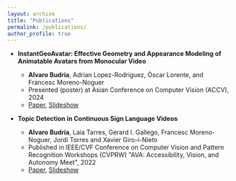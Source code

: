 ```yaml
---
layout: archive
title: "Publications"
permalink: /publications/
author_profile: true
---
```


* **InstantGeoAvatar: Effective Geometry and Appearance Modeling of Animatable Avatars from Monocular Video**
  * **Alvaro Budria**, Adrian Lopez-Rodriguez, Òscar Lorente, and Francesc Moreno-Noguer
  * Presented (poster) at Asian Conference on Computer Vision (ACCV), 2024
  * [Paper](https://arxiv.org/abs/2411.01512), [Slideshow](https://docs.google.com/presentation/d/1W1xcLV3FLnGnLffZ_BTvNskKg-86yssilq7yl_ouoU8/edit?usp=sharing)

* **Topic Detection in Continuous Sign Language Videos**
  * **Alvaro Budria**,  Laia Tarres, Gerard I. Gallego, Francesc Moreno-Noguer, Jordi Torres and Xavier Giro-i-Nieto
  * Published in IEEE/CVF Conference on Computer Vision and Pattern Recognition Workshops (CVPRW) "AVA: Accessibility, Vision, and Autonomy Meet", 2022
  * [Paper](https://arxiv.org/abs/2209.02402), [Slideshow](https://docs.google.com/presentation/d/18HWyQa7erNIPaD8mKuLselinYVXucMwvTlomEdUn-sU/edit?usp=sharing)